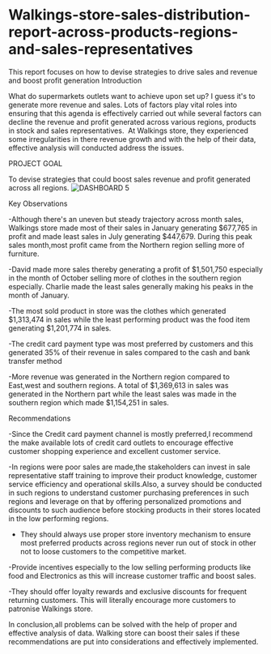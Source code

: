 # Walkings-store-sales-distribution-report-across-products-regions-and-sales-representatives
This report focuses on how to devise strategies to drive sales and revenue and boost profit generation
Introduction

What do supermarkets outlets want to achieve upon set up?
I guess it's to generate more revenue and sales. Lots of factors play vital roles into ensuring that this agenda is effectively carried out while several factors can decline the revenue and profit generated across various regions, products in stock and sales representatives. 
At Walkings store, they experienced some irregularities in there revenue growth and with the help of their data, effective analysis will conducted address the issues.

PROJECT GOAL

To devise strategies that could boost sales revenue and profit generated across all regions.
![DASHBOARD 5](https://github.com/user-attachments/assets/68419db1-bfec-44f6-8390-1879ecd5bffa)

Key Observations

-Although there's an uneven but steady trajectory across month sales, Walkings store made most of their sales in January generating $677,765 in profit and made least sales in July generating $447,679. During this peak sales month,most profit came from the Northern region selling more of furniture.

-David made more sales thereby generating a profit of $1,501,750 especially in the month of October selling more of clothes in the southern region especially. Charlie made the least sales generally making his peaks in the month of January.

-The most sold product in store was the clothes which generated $1,313,474 in sales while the least performing product was the food item generating $1,201,774 in sales.

-The credit card payment type was most preferred by customers and this generated 35% of their revenue in sales compared to the cash and bank transfer method

-More revenue was generated in the Northern region compared to East,west and southern regions. A total of $1,369,613 in sales was generated in the Northern part while the least sales was made in the southern region which made $1,154,251 in sales.

Recommendations

-Since the Credit card payment channel is mostly preferred,I recommend the make available lots of credit card outlets to encourage effective customer shopping experience and excellent customer service.

-In regions were poor sales are made,the stakeholders can invest in sale representative staff training to improve their product knowledge, customer service efficiency and operational skills.Also, a survey should be conducted in such regions to understand customer purchasing preferences in such regions and leverage on that by offering personalized promotions and discounts to such audience before stocking products in their stores located in the low performing regions.

- They should always use proper store inventory mechanism to ensure most preferred products across regions never run out of stock in other not to loose customers to the competitive market.

-Provide incentives especially to the low selling performing products like food and Electronics as this will increase customer traffic and boost sales.

-They should offer loyalty rewards and exclusive discounts for frequent returning customers. This will literally encourage more customers to patronise Walkings store.

In conclusion,all problems can be solved with the help of proper and effective analysis of data. Walking store can boost their sales if these recommendations are put into considerations and effectively implemented.

